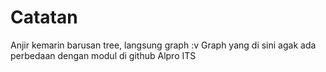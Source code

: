 # Catatan

Anjir kemarin barusan tree, langsung graph :v
Graph yang di sini agak ada perbedaan dengan modul di github Alpro ITS